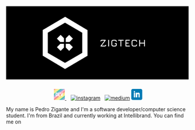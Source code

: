 # [![zigante header](https://raw.githubusercontent.com/zigante/zigante/main/assets/images/cover.png)](https://github.com/zigante)

<p align="center">
  <a href="https://dev.to/zigante">
    <img
      height="30"
      src="https://raw.githubusercontent.com/zigante/zigante/main/assets/icons/dev.png?raw=true"
      alt="dev"
    />
  </a>
  &nbsp;&nbsp;
  <a href="https://www.instagram.com/zigpedro/"
    ><img
      height="30"
      src="https://github.com/zigante/zigante/blob/main/assets/icons/instagram.jpg?raw=true"
      alt="instagram" /></a
  >&nbsp;&nbsp;
  <a href="https://medium.com/@zigante.pedro"
    ><img
      height="30"
      src="https://github.com/zigante/zigante/blob/main/assets/icons/by-me-a-coffee.png?raw=true"
      alt="medium"
  /></a>
  <a href="https://www.linkedin.com/in/pedro-zigante-martim/"
    ><img
      height="30"
      src="https://github.com/zigante/zigante/blob/main/assets/icons/linkedin.png?raw=true"
      alt="linkedin"
  /></a>
</p>

My name is Pedro Zigante and I'm a software developer/computer science student. I'm from Brazil and currently working at Intellibrand. You can find me on

<!--
**zigante/Zigante** is a ✨ _special_ ✨ repository because its `README.md` (this file) appears on your GitHub profile.

Here are some ideas to get you started:

- 🔭 I’m currently working on ...
- 🌱 I’m currently learning ...
- 👯 I’m looking to collaborate on ...
- 🤔 I’m looking for help with ...
- 💬 Ask me about ...
- 📫 How to reach me: ...
- 😄 Pronouns: ...
- ⚡ Fun fact: ...
-->
